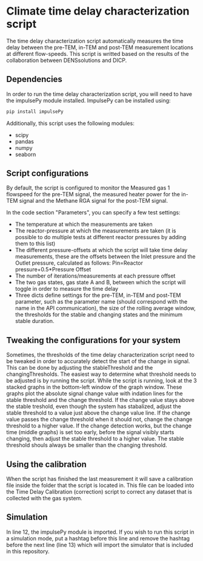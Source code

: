 # Climate time delay characterization script
The time delay characterization script automatically measures the time delay between the pre-TEM, in-TEM and post-TEM measurement locations at different flow-speeds.
This script is writted based on the results of the collaboration between DENSsolutions and DICP.


## Dependencies
In order to run the time delay characterization script, you will need to have the impulsePy module installed.
ImpulsePy can be installed using: 
```bash
pip install impulsePy
```

Additionally, this script uses the following modules:
- scipy
- pandas
- numpy
- seaborn


## Script configurations
By default, the script is configured to monitor the Measured gas 1 flowspeed for the pre-TEM signal, the measured heater power for the in-TEM signal and the Methane RGA signal for the post-TEM signal.

In the code section "Parameters", you can specify a few test settings:
- The temperature at which the measurements are taken
- The reactor-pressure at which the measurements are taken (it is possible to do multiple tests at different reactor pressures by adding them to this list)
- The different pressure-offsets at which the script will take time delay measurements, these are the offsets between the Inlet pressure and the Outlet pressure, calculated as follows: Pin=Reactor pressure+0.5*Pressure Offset
- The number of iterations/measurements at each pressure offset
- The two gas states, gas state A and B, between which the script will toggle in order to measure the time delay
- Three dicts define settings for the pre-TEM, in-TEM and post-TEM parameter, such as the parameter name (should correspond with the name in the API communication), the size of the rolling average window, the thresholds for the stable and changing states and the minimum stable duration.

## Tweaking the configurations for your system
Sometimes, the thresholds of the time delay characterization script need to be tweaked in order to accurately detect the start of the change in signal.
This can be done by adjusting the stableThreshold and the changingThresholds.
The easiest way to determine what threshold needs to be adjusted is by running the script.
While the script is running, look at the 3 stacked graphs in the bottom-left window of the graph window. These graphs plot the absolute signal change value with indation lines for the stable threshold and the change threshold.
If the change value stays above the stable treshold, even though the system has stabalized, adjust the stable threshold to a value just above the change value line.
If the change value passes the change threshold when it should not, change the change threshold to a higher value.
If the change detection works, but the change time (middle graphs) is set too early, before the signal visibly starts changing, then adjust the stable threshold to a higher value.
The stable threshold shouls always be smaller than the changing threshold.

## Using the calibration
When the script has finished the last measurement it will save a calibration file inside the folder that the script is located in.
This file can be loaded into the Time Delay Calibration (correction) script to correct any dataset that is collected with the gas system.


## Simulation
In line 12, the impulsePy module is imported. If you wish to run this script in a simulation mode, put a hashtag before this line and remove the hashtag before the next line (line 13) which will import the simulator that is included in this repository.

